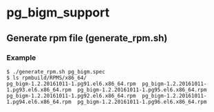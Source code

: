 # pg_bigm_support

## Generate rpm file (generate_rpm.sh)

### Example
```
$ ./generate_rpm.sh pg_bigm.spec
$ ls rpmbuild/RPMS/x86_64/
pg_bigm-1.2.20161011-1.pg91.el6.x86_64.rpm  pg_bigm-1.2.20161011-1.pg93.el6.x86_64.rpm  pg_bigm-1.2.20161011-1.pg95.el6.x86_64.rpm
pg_bigm-1.2.20161011-1.pg92.el6.x86_64.rpm  pg_bigm-1.2.20161011-1.pg94.el6.x86_64.rpm  pg_bigm-1.2.20161011-1.pg96.el6.x86_64.rpm
```
